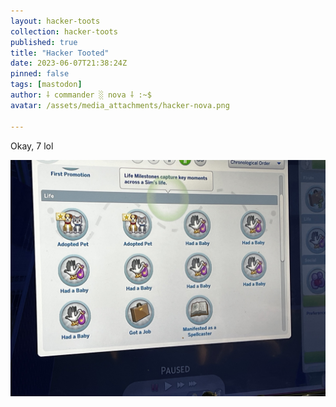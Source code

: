 ```yaml
---
layout: hacker-toots
collection: hacker-toots
published: true
title: "Hacker Tooted"
date: 2023-06-07T21:38:24Z
pinned: false
tags: [mastodon]
author: ⸸ commander ░ nova ⸸ :~$
avatar: /assets/media_attachments/hacker-nova.png

---
```


<p>Okay, 7 lol</p>

![media](/assets/media_attachments/files/110/505/092/803/205/993/original/1f722c13d9ac6934.png)
